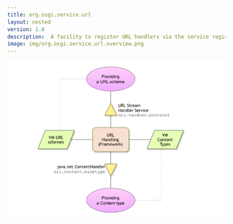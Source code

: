 ```yaml
---
title: org.osgi.service.url
layout: nested
version: 1.0
description:  A facility to register URL handlers via the service registry
image: img/org.osgi.service.url.overview.png
---
```


![URL Handler Collaboration Diagram](img/org.osgi.service.url.overview.png)
